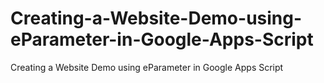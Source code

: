 # Creating-a-Website-Demo-using-eParameter-in-Google-Apps-Script
Creating a Website Demo using eParameter in Google Apps Script

